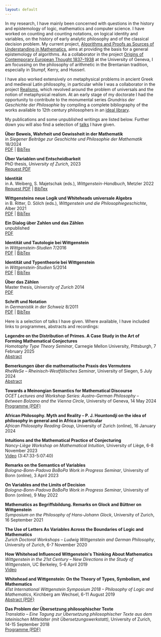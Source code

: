 ```yaml
---
layout: default
---
```


In my research, I have mainly been concerned with questions in the history and epistemology
of logic, mathematics and computer science.
I have worked on counting and counting notations, on logical identity and variables,
on the history of early analytic philosophy and of the classical decision problem.
My current project,
[Algorithms and Proofs as Sources of Understanding in Mathematics](https://data.snf.ch/grants/grant/222039), 
aims at providing the basis for a general epistemology of algorithms.
As a collaborator in the project
[Origins of Contemporary European Thought 1837–1938](https://www.unige.ch/lettres/philo/recherche/inbegriff/ocet)
at the University of Geneva, I am focussing on the philosophy of arithmetic in the Brentanian tradition, especially
in Stumpf, Kerry, and Husserl.

I have also worked extensively on metaphysical problems in ancient Greek and medieval Latin philosophy,
in particular while I was a collaborator in the project
[Realisms](https://www.unige.ch/lettres/philo/recherche/inbegriff/realisms),
which revolved around the problem of universals and the notion of metaphysical realism.
At an early stage of my doctorate I had the opportunity to contribute to the monumental series
_Grundriss der Geschichte der Philosophie_ by compiling a complete bibliography of the works
available to 12th century philosophers in an
[ideal library](https://www.schwabeonline.ch/schwabe-xaveropp/elibrary/start.xav?qn=%24%24%24OpenURL%24%24%24&id=doi%3A10.24894%2FGrundriss_MA3_SV1_PT1_CH1_PA2).

My publications and some unpublished writings are listed below.
Further down you will also find a selection of [talks](#talks) I have given.

**Über Beweis, Wahrheit und Gewissheit in der Mathematik**<br>
in _Siegener Beiträge zur Geschichte und Philosophie der Mathematik_ 18/2024<br>
[PDF](./assets/papers/RB-2024-BeweisWahrheitGewissheit.pdf) | 
[BibTex](./assets/papers/RB-2024-bibtex.bib)

**Über Variablen und Entscheidbarkeit**<br>
PhD thesis, _University of Zurich_, 2023<br>
[Request PDF](mailto:romain.buechi@unige.ch?subject=PDF%20Access%20Request)

**Identität**<br>
in A. Weiberg, S. Majetschak (eds.), _Wittgenstein-Handbuch_, Metzler 2022<br>
[Request PDF](mailto:romain.buechi@unige.ch?subject=PDF%20Access%20Request) | 
[BibTex](./assets/papers/RB-2022-bibtex.bib)

**Wittgensteins neue Logik und Whiteheads universale Algebra**<br>
in B. Ritter, D. Sölch (eds.), _Wittgenstein und die Philosophiegeschichte_, Alber 2021<br>
[PDF](./assets/papers/RB-2021-WhiteheadUndWittgenstein.pdf) | 
[BibTex](./assets/papers/RB-2021-bibtex.bib)

**Ein Dialog über Zahlen und das Zählen**<br>
unpublished<br>
[PDF](./assets/papers/RB-2019-DialogUeberZahlenUndDasZaehlen.pdf)

**Identität und Tautologie bei Wittgenstein**<br>
in _Wittgenstein-Studien_ 7/2016<br>
[PDF](./assets/papers/RB-2016-IdentitaetUndTautologieBeiWittgenstein.pdf) | 
[BibTex](./assets/papers/RB-2016-bibtex.bib)

**Identität und Typentheorie bei Wittgenstein**<br>
in _Wittgenstein-Studien_ 5/2014<br>
[PDF](./assets/papers/RB-2014-IdentitaetUndTypentheorieBeiWittgenstein.pdf) | 
[BibTex](./assets/papers/RB-2014-bibtex.bib)

**Über das Zählen**<br>
Master thesis, _University of Zurich_ 2014<br>
[PDF](./assets/papers/RB-2014-UeberDasZaehlen.pdf)

**Schrift und Notation**<br>
in _Germanistik in der Schweiz_ 8/2011<br>
[PDF](./assets/papers/RB-2011-SchriftUndNotation.pdf) | 
[BibTex](./assets/papers/RB-2011-bibtex.bib)

<a id="talks"></a>
Here is a selection of talks I have given.
Where available, I have included links to programmes, abstracts and recordings:

**Legendre on the Distribution of Primes. A Case Study in the Art of Forming Mathematical Conjectures**<br>
_Homotophy Type Theory Seminar_,
Carnegie Mellon University, Pittsburgh, 7 February 2025<br>
[Abstract](https://www.cmu.edu/dietrich/philosophy/hott/seminars/index.html)

**Bemerkungen über die mathematische Praxis des Vermutens**<br>
_RheWeSe – Rheinisch-Westfälisches Seminar_,
University of Siegen, 5 July 2024<br>
[Abstract](https://www.uni-siegen.de/fb6/phima/rhewese/rhewese24.html)

**Towards a Meinongian Semantics for Mathematical Discourse**<br>
_OCET Lectures and Workshop Series: Austro-German Philosophy – Between Bolzano and the Vienna Circle_,
University of Geneva, 14 May 2024<br>
[Programme (PDF)](https://www.unige.ch/lettres/philo/application/files/6817/1387/7488/Programme_AGP-05-2024.pdf)

**African Philosophy. Myth and Reality – P. J. Hountondji on the idea of philosophy in general and in Africa in particular**<br>
_African Philosophy Reading Group_,
University of Zurich (online), 16 January 2024

**Intuitions and the Mathematical Practice of Conjecturing**<br>
_Nancy-Liège Workshop on Mathematical Intuition_,
University of Liège, 6-8 November 2023<br>
[Video](https://www.youtube.com/watch?v=jMGEPFuKR_g) (3:47:33-5:07:40)

**Remarks on the Semantics of Variables**<br>
_Bologna-Bonn-Padova BoBoPa Work in Progress Seminar_,
University of Bonn (online), 3 April 2023

**On Variables and the Limits of Decision**<br>
_Bologna-Bonn-Padova BoBoPa Work in Progress Seminar_,
University of Bonn (online), 9 May 2022
		
**Mathematics as Begriffsbildung. Remarks on Glock and Büttner on Wittgenstein**<br>
_Symposium on the Philosophy of Hans-Johann Glock_,
University of Zurich, 16 September 2021
	
**The Use of Letters As Variables Across the Boundaries of Logic and Mathematics**<br>
_Zurich Doctoral Workshops – Ludwig Wittgenstein and German Philosophy_,
University of Zurich, 6-7 November 2020
	
**How Whitehead Influenced Wittgenstein's Thinking About Mathematics**<br>
_Wittgenstein in the 21st Century – New Directions in the Study of Wittgenstein_,
UC Berkeley, 5-6 April 2019<br>
[Video](https://www.truthandpower.com/?page_id=806)

**Whitehead and Wittgenstein: On the Theory of Types, Symbolism, and Mathematics**<br>
_41st International Wittgenstein Symposium 2018 – Philosophy of Logic and Mathematics_,
Kirchberg am Wechsel, 6-11 August 2019<br>
[Abstract (PDF)](https://www.alws.at/abstract_2018.pdf)

**Das Problem der Übersetzung philosophischer Texte**<br>
_Translatio – Eine Tagung zur Übersetzung philosophischer Texte
aus dem lateinischen Mittelalter (mit Übersetzungswerkstatt)_,
University of Zurich, 14-15 September 2018<br>
[Programme (PDF)](https://www.uzh.ch/dam/jcr:5559881a-3f78-494c-9955-ed05a76f6cc1/translatioflyer.pdf)

